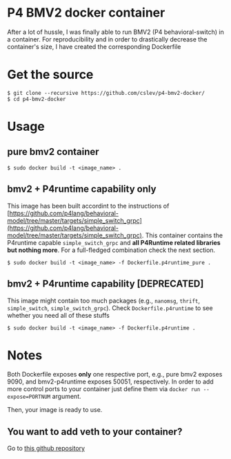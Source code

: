 # P4 BMV2 docker container
After a lot of hussle, I was finally able to run BMV2 (P4 behavioral-switch) in a container. For reproducibility and in order to drastically decrease the container's size, I have created the corresponding Dockerfile

# Get the source
```
$ git clone --recursive https://github.com/cslev/p4-bmv2-docker/
$ cd p4-bmv2-docker
```
# Usage
## pure bmv2 container 
```
$ sudo docker build -t <image_name> .
```
## bmv2 + P4runtime capability only
This image has been built accordint to the instructions of [https://github.com/p4lang/behavioral-model/tree/master/targets/simple_switch_grpc](https://github.com/p4lang/behavioral-model/tree/master/targets/simple_switch_grpc).
This container contains the P4runtime capable `simple_switch_grpc` and **all P4Runtime related libraries but nothing more**. 
For a full-fledged combination check the next section.
```
$ sudo docker build -t <image_name> -f Dockerfile.p4runtime_pure .
```


## bmv2 + P4runtime capability [DEPRECATED]
This image might contain too much packages (e.g., `nanomsg`, `thrift`, `simple_switch`, `simple_switch_grpc`). 
Check `Dockerfile.p4runtime` to see whether you need all of these stuffs
```
$ sudo docker build -t <image_name> -f Dockerfile.p4runtime .
```
# Notes
Both Dockerfile exposes **only** one respective port, e.g., pure bmv2 exposes 9090, and bmv2-p4runtime exposes 50051, respectively.
In order to add more control ports to your container just define them via `docker run --expose=PORTNUM` argument.


Then, your image is ready to use.

## You want to add veth to your container?
Go to [this github repository](https://github.com/cslev/add_veth_to_docker) 

